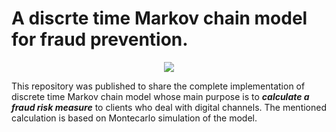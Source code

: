 # A discrte time Markov chain model for fraud prevention.
<p align="center"><img src = "https://encrypted-tbn0.gstatic.com/images?q=tbn:ANd9GcRgPZdZhwnkMGgaxIRcv_Yz9y0NYBX0rYno77RcgBReEygPoJJ2">
  
This repository was published to share the complete implementation of discrete time Markov chain model whose main purpose is to **_calculate a fraud risk measure_** to clients who deal with digital channels. The mentioned calculation is based on Montecarlo simulation of the model.
